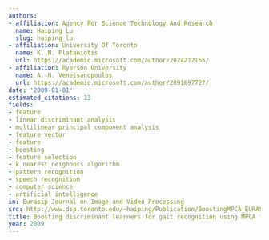 ```yaml
---
authors:
- affiliation: Agency For Science Technology And Research
  name: Haiping Lu
  slug: haiping_lu
- affiliation: University Of Toronto
  name: K. N. Plataniotis
  url: https://academic.microsoft.com/author/2024212165/
- affiliation: Ryerson University
  name: A. N. Venetsanopoulos
  url: https://academic.microsoft.com/author/2091697727/
date: '2009-01-01'
estimated_citations: 13
fields:
- feature
- linear discriminant analysis
- multilinear principal component analysis
- feature vector
- feature
- boosting
- feature selection
- k nearest neighbors algorithm
- pattern recognition
- speech recognition
- computer science
- artificial intelligence
in: Eurasip Journal on Image and Video Processing
src: http://www.dsp.toronto.edu/~haiping/Publication/BoostingMPCA_EURASIP_IVP09.pdf
title: Boosting discriminant learners for gait recognition using MPCA features
year: 2009
---
```


